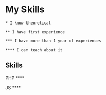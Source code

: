 # My Skills

    * I know theoretical

    ** I have first experience

    *** I have more than 1 year of experiences

    **** I can teach about it


## Skills

PHP ****

JS ****


